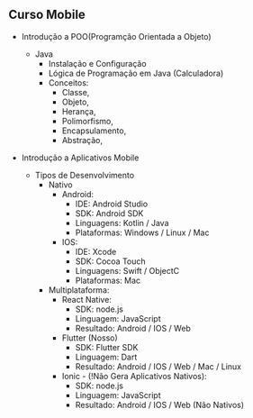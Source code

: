 ## Curso Mobile
- Introdução a POO(Programção Orientada a Objeto)
    - Java 
        - Instalação e Configuração
        - Lógica de Programação em Java (Calculadora)
        - Conceitos:
            - Classe,
            - Objeto, 
            - Herança, 
            - Polimorfismo, 
            - Encapsulamento,
            - Abstração,

- Introdução a Aplicativos Mobile
    - Tipos de Desenvolvimento
        - Nativo
            - Android:
                - IDE: Android Studio
                - SDK: Android SDK
                - Linguagens: Kotlin / Java
                - Plataformas: Windows / Linux / Mac
            - IOS:
                - IDE: Xcode
                - SDK: Cocoa Touch
                - Linguagens: Swift / ObjectC
                - Plataformas: Mac
        - Multiplataforma:
            - React Native:
                - SDK: node.js
                - Linguagem: JavaScript
                - Resultado: Android / IOS / Web
            - Flutter (Nosso)
                - SDK: Flutter SDK
                - Linguagem: Dart
                - Resultado: Android / IOS / Web / Mac / Linux
            - Ionic - (!Não Gera Aplicativos Nativos):
                - SDK: node.js
                - Linguagem: JavaScript
                - Resultado: Android / IOS / Web (Não Nativos)